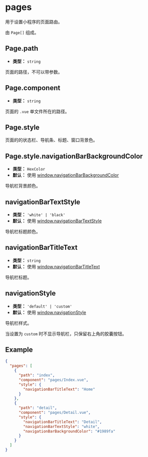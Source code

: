 # pages

用于设置小程序的页面路由。

由 `Page[]` 组成。

## Page.path

- **类型：** `string`

页面的路径，不可以带参数。

## Page.component

- **类型：** `string`

页面的 `.vue` 单文件所在的路径。

## Page.style

页面的的状态栏、导航条、标题、窗口背景色。

## Page.style.navigationBarBackgroundColor

- **类型：** `HexColor`
- **默认：** 使用 [window.navigationBarBackgroundColor](./window.md#navigationbarbackgroundcolor)

导航栏背景颜色。

## navigationBarTextStyle

- **类型：** `'white' | 'black'`
- **默认：** 使用 [window.navigationBarTextStyle](./window.md#navigationBarTextStyle)

导航栏标题颜色。

## navigationBarTitleText

- **类型：** `string`
- **默认：** 使用 [window.navigationBarTitleText](./window.md#navigationBarTitleText)

导航栏标题。

## navigationStyle

- **类型：** `'default' | 'custom'`
- **默认：** 使用 [window.navigationStyle](./window.md#navigationStyle)

导航栏样式。

当设置为 `custom` 时不显示导航栏，只保留右上角的胶囊按钮。

## Example

```json
{
  "pages": [
    {
      "path": "index",
      "component": "pages/Index.vue",
      "style": {
        "navigationBarTitleText": "Home"
      }
    },
    {
      "path": "detail",
      "component": "pages/Detail.vue",
      "style": {
        "navigationBarTitleText": "Detail",
        "navigationBarTextStyle": "white",
        "navigationBarBackgroundColor": "#1989fa"
      }
    }
  ]
}
```
